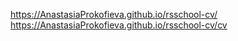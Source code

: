 https://AnastasiaProkofieva.github.io/rsschool-cv/ 
https://AnastasiaProkofieva.github.io/rsschool-cv/cv